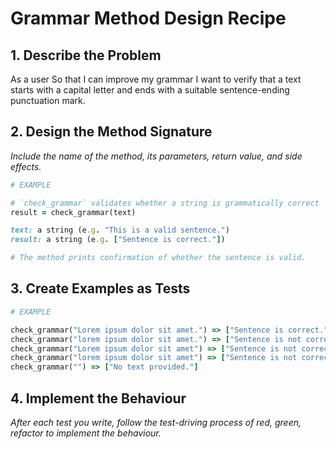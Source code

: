 # Grammar Method Design Recipe

## 1. Describe the Problem

As a user
So that I can improve my grammar
I want to verify that a text starts with a capital letter and ends with a suitable sentence-ending punctuation mark.

## 2. Design the Method Signature

_Include the name of the method, its parameters, return value, and side effects._

```ruby
# EXAMPLE

# `check_grammar` validates whether a string is grammatically correct
result = check_grammar(text)

text: a string (e.g. "This is a valid sentence.")
result: a string (e.g. ["Sentence is correct."])

# The method prints confirmation of whether the sentence is valid.
```

## 3. Create Examples as Tests

```ruby
# EXAMPLE

check_grammar("Lorem ipsum dolor sit amet.") => ["Sentence is correct."]
check_grammar("lorem ipsum dolor sit amet.") => ["Sentence is not correct."]
check_grammar("Lorem ipsum dolor sit amet") => ["Sentence is not correct."]
check_grammar("lorem ipsum dolor sit amet") => ["Sentence is not correct."]
check_grammar("") => ["No text provided."]
```

## 4. Implement the Behaviour

_After each test you write, follow the test-driving process of red, green, refactor to implement the behaviour._